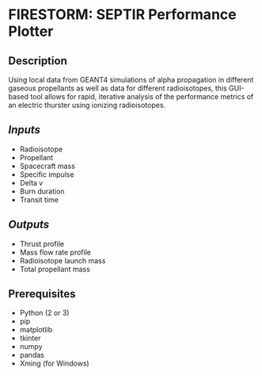 # FIRESTORM: SEPTIR Performance Plotter
## Description
Using local data from GEANT4 simulations of alpha propagation in different gaseous propellants as well as data for different radioisotopes, this GUI-based tool allows for rapid, iterative analysis of the performance metrics of an electric thurster using ionizing radioisotopes.
## _Inputs_
- Radioisotope
- Propellant
- Spacecraft mass
- Specific impulse
- Delta v
- Burn duration
- Transit time
## _Outputs_
- Thrust profile
- Mass flow rate profile
- Radioisotope launch mass
- Total propellant mass
## Prerequisites
- Python (2 or 3)
- pip
- matplotlib
- tkinter
- numpy
- pandas
- Xming (for Windows)
